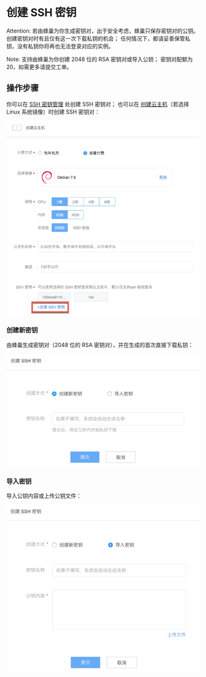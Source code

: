 # 创建 SSH 密钥

<span>Attention:</span>
若由蜂巢为你生成密钥对，出于安全考虑，蜂巢只保存密钥对的公钥。创建密钥对时有且仅有这一次下载私钥的机会；
任何情况下，都请妥善保管私钥，没有私钥你将再也无法登录对应的实例。

<span>Note:</span>
支持由蜂巢为你创建 2048 位的 RSA 密钥对或导入公钥；
密钥对配额为 20，如需更多请提交工单。

## 操作步骤

你可以在 [SSH 密钥管理](https://c.163.com/dashboard#/m/sshkeys/) 处创建 SSH 密钥对；
也可以在 [创建云主机](../md.html#!计算服务/云主机/使用指南/实例/创建云主机.md)（若选择 Linux 系统镜像）时创建 SSH 密钥对：

![](../../image/使用指南-密钥和密钥-创建密钥.png)

### 创建新密钥

由蜂巢生成密钥对（2048 位的 RSA 密钥对），并在生成的首次直接下载私钥：

![](../../image/使用指南-密钥和密钥-创建密钥-创建新密钥.png)


### 导入密钥

导入公钥内容或上传公钥文件：

![](../../image/使用指南-密钥和密钥-创建密钥-导入密钥.png)